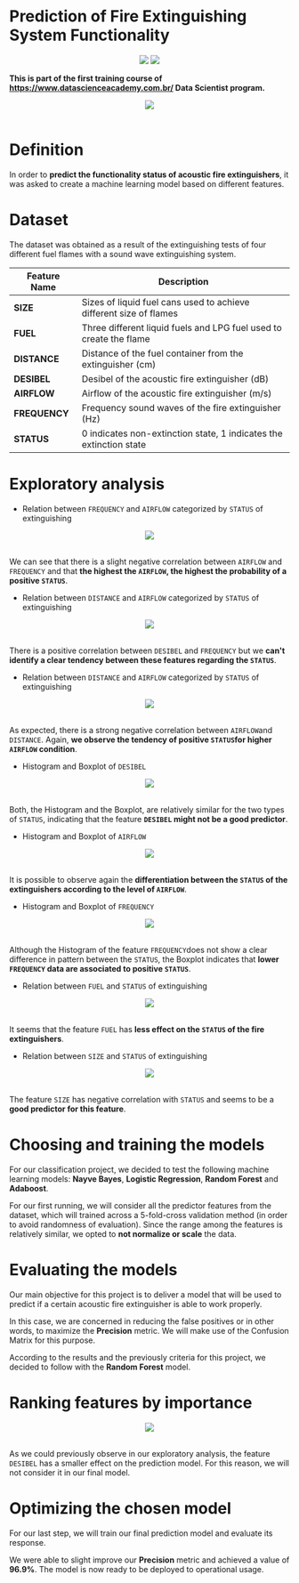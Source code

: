 # Prediction of Fire Extinguishing System Functionality

<div align="center">
<img src="https://img.shields.io/badge/R-276DC3?style=for-the-badge&logo=r&logoColor=white"><img>
<img src="https://img.shields.io/badge/RStudio-75AADB?style=for-the-badge&logo=RStudio&logoColor=white"><img>
</div>


**This is part of the first training course of https://www.datascienceacademy.com.br/ Data Scientist program.**


<center><img src="fire_extinguisher.jpeg"></center><br>


# Definition

In order to **predict the functionality status of acoustic fire extinguishers**, it was asked to create a machine learning model based on different features.

# Dataset

The dataset was obtained as a result of the extinguishing tests of four different fuel flames with a sound wave extinguishing system.

| **Feature Name** | **Description**                                                    |
|------------------|--------------------------------------------------------------------|
| **SIZE**         | Sizes of liquid fuel cans used to achieve different size of flames |
| **FUEL**         | Three different liquid fuels and LPG fuel used to create the flame |
| **DISTANCE**     | Distance of the fuel container from the extinguisher (cm)          |
| **DESIBEL**      | Desibel of the acoustic fire extinguisher (dB)                     |
| **AIRFLOW**      | Airflow of the acoustic fire extinguisher (m/s)                    |
| **FREQUENCY**    | Frequency sound waves of the fire extinguisher (Hz)                |
| **STATUS**       | 0 indicates non-extinction state, 1 indicates the extinction state |

# Exploratory analysis

* Relation between `FREQUENCY` and `AIRFLOW` categorized by `STATUS` of extinguishing

<center><img src="fire_extinguishing_project_files/figure-gfm/unnamed-chunk-19-1.png"></center><br>

We can see that there is a slight negative correlation between `AIRFLOW` and `FREQUENCY` and that **the highest the `AIRFLOW`, the highest the probability of a positive `STATUS`**.

* Relation between `DISTANCE` and `AIRFLOW` categorized by `STATUS` of extinguishing

<center><img src="fire_extinguishing_project_files/figure-gfm/unnamed-chunk-20-1.png"></center><br>

There is a positive correlation between `DESIBEL` and `FREQUENCY` but we **can't identify a clear tendency between these features regarding the `STATUS`**.

* Relation between `DISTANCE` and `AIRFLOW` categorized by `STATUS` of extinguishing

<center><img src="fire_extinguishing_project_files/figure-gfm/unnamed-chunk-21-1.png"></center><br>

As expected, there is a strong negative correlation between `AIRFLOW`and `DISTANCE`. Again, **we observe the tendency of positive `STATUS`for higher `AIRFLOW` condition**.

* Histogram and Boxplot of `DESIBEL`

<center><img src="fire_extinguishing_project_files/figure-gfm/unnamed-chunk-22-1.png"></center><br>

Both, the Histogram and the Boxplot, are relatively similar for the two types of `STATUS`, indicating that the feature **`DESIBEL` might not be a good predictor**.

* Histogram and Boxplot of `AIRFLOW`

<center><img src="fire_extinguishing_project_files/figure-gfm/unnamed-chunk-23-1.png"></center><br>

It is possible to observe again the **differentiation between the `STATUS` of the extinguishers according to the level of `AIRFLOW`**.

* Histogram and Boxplot of `FREQUENCY`

<center><img src="fire_extinguishing_project_files/figure-gfm/unnamed-chunk-24-1.png"></center><br>

Although the Histogram of the feature `FREQUENCY`does not show a clear difference in pattern between the `STATUS`, the Boxplot indicates that **lower `FREQUENCY` data are associated to positive `STATUS`**.

*  Relation between `FUEL` and `STATUS` of extinguishing

<center><img src="fire_extinguishing_project_files/figure-gfm/unnamed-chunk-25-1.png"></center><br>

It seems that the feature `FUEL` has **less effect on the `STATUS` of the fire extinguishers**.

* Relation between `SIZE` and `STATUS` of extinguishing

<center><img src="fire_extinguishing_project_files/figure-gfm/unnamed-chunk-26-1.png"></center><br>

The feature `SIZE` has negative correlation with `STATUS` and seems to be a **good predictor for this feature**.

# Choosing and training the models

For our classification project, we decided to test the following machine learning models: **Nayve Bayes**, **Logistic Regression**, **Random Forest** and **Adaboost**.

For our first running, we will consider all the predictor features from the dataset, which will trained across a 5-fold-cross validation method (in order to avoid randomness of evaluation). Since the range among the features is relatively similar, we opted to **not normalize or scale** the data.

# Evaluating the models

Our main objective for this project is to deliver a model that will be used to predict if a certain acoustic fire extinguisher is able to work properly.

In this case, we are concerned in reducing the false positives or in other words, to maximize the **Precision** metric. We will make use of the Confusion Matrix for this purpose.

According to the results and the previously criteria for this project, we decided to follow with the **Random Forest** model.

# Ranking features by importance

<center><img src="fire_extinguishing_project_files/figure-gfm/unnamed-chunk-34-1.png"></center><br>

As we could previously observe in our exploratory analysis, the feature `DESIBEL` has a smaller effect on the prediction model. For this reason, we will not consider it in our final model.

# Optimizing the chosen model

For our last step, we will train our final prediction model and evaluate its response.

We were able to slight improve our **Precision** metric and achieved a value of **96.9%**. The model is now ready to be deployed to operational usage.
